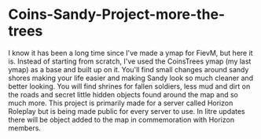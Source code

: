 # Coins-Sandy-Project-more-the-trees

I know it has been a long time since I've made a ymap for FievM, but here it is. Instead of starting from scratch, I've used the CoinsTrees ymap (my last ymap) as a base and built up on it. You'll find small changes around sandy shores making your life easier and making Sandy look so much cleaner and better looking. You will find shrines for fallen soldiers, less mud and dirt on the roads and secret little hidden objects found around the map and so much more. This project is primarily made for a server called Horizon Roleplay but is being made public for every server to use. In litre updates there will be object added to the map in commemoration with Horizon members.
